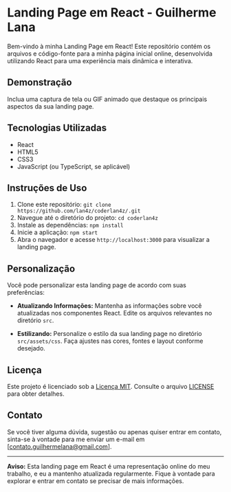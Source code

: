 # Landing Page em React - Guilherme Lana

Bem-vindo à minha Landing Page em React! Este repositório contém os arquivos e código-fonte para a minha página inicial online, desenvolvida utilizando React para uma experiência mais dinâmica e interativa.

## Demonstração

Inclua uma captura de tela ou GIF animado que destaque os principais aspectos da sua landing page.

## Tecnologias Utilizadas

- React
- HTML5
- CSS3
- JavaScript (ou TypeScript, se aplicável)

## Instruções de Uso

1. Clone este repositório: `git clone https://github.com/lan4z/coderlan4z/.git`
2. Navegue até o diretório do projeto: `cd coderlan4z`
3. Instale as dependências: `npm install`
4. Inicie a aplicação: `npm start`
5. Abra o navegador e acesse `http://localhost:3000` para visualizar a landing page.

## Personalização

Você pode personalizar esta landing page de acordo com suas preferências:

- **Atualizando Informações:**
  Mantenha as informações sobre você atualizadas nos componentes React. Edite os arquivos relevantes no diretório `src`.

- **Estilizando:**
  Personalize o estilo da sua landing page no diretório `src/assets/css`. Faça ajustes nas cores, fontes e layout conforme desejado.

## Licença

Este projeto é licenciado sob a [Licença MIT](LICENSE). Consulte o arquivo [LICENSE](LICENSE) para obter detalhes.

## Contato

Se você tiver alguma dúvida, sugestão ou apenas quiser entrar em contato, sinta-se à vontade para me enviar um e-mail em [contato.guilhermelana@gmail.com].

---

**Aviso:** Esta landing page em React é uma representação online do meu trabalho, e eu a mantenho atualizada regularmente. Fique à vontade para explorar e entrar em contato se precisar de mais informações.
